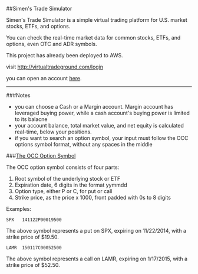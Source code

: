##Simen's Trade Simulator

Simen's Trade Simulator is a simple virtual trading platform for U.S. market stocks, ETFs, and options.

You can check the real-time market data for common stocks, ETFs, and options, even OTC and ADR symbols.

This project has already been deployed to AWS.

visit http://virtualtradeground.com/login

you can open an account [here](http://virtualtradeground.com/signup).

----
###Notes
* you can choose a Cash or a Margin account. Margin account has leveraged buying power, while a cash account's buying power is limited to its balacne
* your account balance, total market value, and net equity is calculated real-time, below your positions.
* if you want to search an option symbol, your input must follow the OCC options symbol format, without any spaces in the middle


###[The OCC Option Symbol](https://en.wikipedia.org/wiki/Option_symbol)

The OCC option symbol consists of four parts:

1. Root symbol of the underlying stock or ETF
2. Expiration date, 6 digits in the format yymmdd
3. Option type, either P or C, for put or call
4. Strike price, as the price x 1000, front padded with 0s to 8 digits

Examples:

`SPX   141122P00019500`

The above symbol represents a put on SPX, expiring on 11/22/2014, with a strike price of $19.50.

`LAMR  150117C00052500`

The above symbol represents a call on LAMR, expiring on 1/17/2015, with a strike price of $52.50.